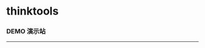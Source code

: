 # thinktools
### DEMO 演示站

[http://thinktools.chenjj.cn/]: http://thinktools.chenjj.cn/ "demo"

-------------------------------------------------------------------
